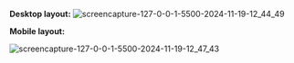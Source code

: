 <b>Desktop layout:</b>
![screencapture-127-0-0-1-5500-2024-11-19-12_44_49](https://github.com/user-attachments/assets/81de600e-a3c6-4d94-8a3d-7b5402275e43)

<b>Mobile layout:</b>

![screencapture-127-0-0-1-5500-2024-11-19-12_47_43](https://github.com/user-attachments/assets/9674bf22-470f-452a-b786-6841ce3e2602)

